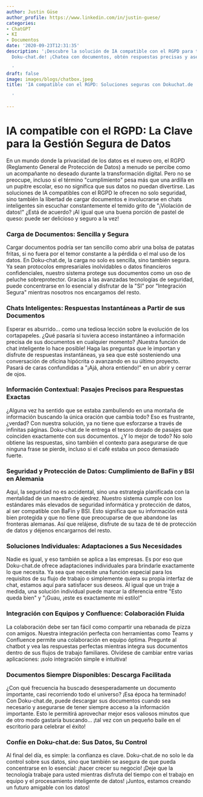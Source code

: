 ```yaml
---
author: Justin Güse
author_profile: https://www.linkedin.com/in/justin-guese/
categories:
- ChatGPT
- KI
- Documentos
date: '2020-09-23T12:31:35'
description: '¡Descubre la solución de IA compatible con el RGPD para tu empresa con
  Doku-chat.de! ¡Chatea con documentos, obtén respuestas precisas y asegura tu conocimiento!

  '
draft: false
image: images/blogs/chatbox.jpeg
title: 'IA compatible con el RGPD: Soluciones seguras con Dokuchat.de

  '

---
```

# IA compatible con el RGPD: La Clave para la Gestión Segura de Datos

En un mundo donde la privacidad de los datos es el nuevo oro, el RGPD (Reglamento General de Protección de Datos) a menudo se percibe como un acompañante no deseado durante la transformación digital. Pero no se preocupe, incluso si el término "cumplimiento" pesa más que una ardilla en un pupitre escolar, eso no significa que sus datos no puedan divertirse. Las soluciones de IA compatibles con el RGPD le ofrecen no solo seguridad, sino también la libertad de cargar documentos e involucrarse en chats inteligentes sin escuchar constantemente el temido grito de "¡Violación de datos!" ¿Está de acuerdo? ¡Al igual que una buena porción de pastel de queso: puede ser delicioso y seguro a la vez!

### Carga de Documentos: Sencilla y Segura

Cargar documentos podría ser tan sencillo como abrir una bolsa de patatas fritas, si no fuera por el temor constante a la pérdida o el mal uso de los datos. En Doku-chat.de, la carga no solo es sencilla, sino también segura. Ya sean protocolos empresariales inolvidables o datos financieros confidenciales, nuestro sistema protege sus documentos como un oso de peluche sobreprotector. Gracias a las avanzadas tecnologías de seguridad, puede concentrarse en lo esencial y disfrutar de la "SI" por "Integración Segura" mientras nosotros nos encargamos del resto.

### Chats Inteligentes: Respuestas Instantáneas a Partir de sus Documentos

Esperar es aburrido... como una tediosa lección sobre la evolución de los cortapapeles. ¿Qué pasaría si tuviera acceso instantáneo a información precisa de sus documentos en cualquier momento? ¡Nuestra función de chat inteligente lo hace posible! Haga las preguntas que le importan y disfrute de respuestas instantáneas, ya sea que esté sosteniendo una conversación de oficina hipócrita o avanzando en su último proyecto.  Pasará de caras confundidas a "¡Ajá, ahora entiendo!" en un abrir y cerrar de ojos.

### Información Contextual: Pasajes Precisos para Respuestas Exactas

¿Alguna vez ha sentido que se estaba zambullendo en una montaña de información buscando la única oración que cambia todo? Eso es frustrante, ¿verdad? Con nuestra solución, ya no tiene que esforzarse a través de infinitas páginas. Doku-chat.de le entrega el tesoro dorado de pasajes que coinciden exactamente con sus documentos. ¿Y lo mejor de todo? No solo obtiene las respuestas, sino también el contexto para asegurarse de que ninguna frase se pierde, incluso si el café estaba un poco demasiado fuerte.

### Seguridad y Protección de Datos: Cumplimiento de BaFin y BSI en Alemania

Aquí, la seguridad no es accidental, sino una estrategia planificada con la mentalidad de un maestro de ajedrez. Nuestro sistema cumple con los estándares más elevados de seguridad informática y protección de datos, al ser compatible con BaFin y BSI. Esto significa que su información está bien protegida y que no tiene que preocuparse de que abandone las fronteras alemanas. Así que relájese, disfrute de su taza de té de protección de datos y déjenos encargarnos del resto.

### Soluciones Individuales: Adaptaciones a Sus Necesidades

Nadie es igual, y eso también se aplica a las empresas. Es por eso que Doku-chat.de ofrece adaptaciones individuales para brindarle exactamente lo que necesita. Ya sea que necesite una función especial para los requisitos de su flujo de trabajo o simplemente quiera su propia interfaz de chat, estamos aquí para satisfacer sus deseos. Al igual que un traje a medida, una solución individual puede marcar la diferencia entre "Esto queda bien" y "¡Guau, ¡este es exactamente mi estilo!"

### Integración con Equipos y Confluence: Colaboración Fluida

La colaboración debe ser tan fácil como compartir una rebanada de pizza con amigos. Nuestra integración perfecta con herramientas como Teams y Confluence permite una colaboración en equipo óptima. Pregunte al chatbot y vea las respuestas perfectas mientras integra sus documentos dentro de sus flujos de trabajo familiares.  Olvídese de cambiar entre varias aplicaciones: ¡solo integración simple e intuitiva!

### Documentos Siempre Disponibles: Descarga Facilitada

¿Con qué frecuencia ha buscado desesperadamente un documento importante, casi recorriendo todo el universo? ¡Esa época ha terminado! Con Doku-chat.de, puede descargar sus documentos cuando sea necesario y asegurarse de tener siempre acceso a la información importante. Esto le permitirá aprovechar mejor esos valiosos minutos que de otro modo gastaría buscando... ¡tal vez con un pequeño baile en el escritorio para celebrar el éxito!

### Confíe en Doku-chat.de: Sus Datos, Su Control

Al final del día, es simple: la confianza es clave. Doku-chat.de no solo le da control sobre sus datos, sino que también se asegura de que pueda concentrarse en lo esencial: ¡hacer crecer su negocio! ¡Deje que la tecnología trabaje para usted mientras disfruta del tiempo con el trabajo en equipo y el procesamiento inteligente de datos! ¡Juntos, estamos creando un futuro amigable con los datos!
